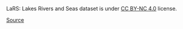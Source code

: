 LaRS: Lakes Rivers and Seas dataset is under [CC BY-NC 4.0](https://creativecommons.org/licenses/by-nc/4.0/legalcode) license.

[Source](https://lojzezust.github.io/lars-dataset/terms.html)